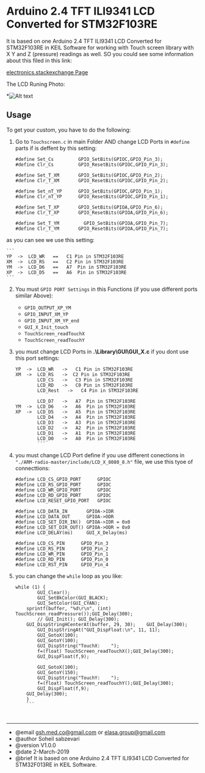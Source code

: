 #  Arduino 2.4 TFT ILI9341 LCD Converted for STM32F103RE 
 
It is based on one Arduino 2.4 TFT ILI9341 LCD Converted for STM32F103RE in KEIL Software for working with Touch screen library with X Y and Z (pressure) readings as well.
SO you could see some information about this filed in this link:

[electronics.stackexchange Page](https://electronics.stackexchange.com/questions/424146/touch-pins-of-tft-2-4-ili9341-touch-funtion-in-keil-for-arm-mcu?noredirect=1#comment1053882_424146)


The LCD Runing Photo:

*![Alt text](http://i65.tinypic.com/294o3ld.jpg  " Arduino 2.4 TFT ILI9341 LCD Converted for STM32F103RE ")

Usage
-----

To get your custom, you have to do the following:


1. Go to `Touchscreen.c` in main Folder AND change LCD Ports in `#define` parts if is deffent by this setting:

	```
	#define Set_Cs  	   GPIO_SetBits(GPIOC,GPIO_Pin_3);
	#define Clr_Cs  	   GPIO_ResetBits(GPIOC,GPIO_Pin_3);

	#define Set_T_XM  	   GPIO_SetBits(GPIOC,GPIO_Pin_2);
	#define Clr_T_XM   	   GPIO_ResetBits(GPIOC,GPIO_Pin_2);

	#define Set_nT_YP 	   GPIO_SetBits(GPIOC,GPIO_Pin_1);
	#define Clr_nT_YP 	   GPIO_ResetBits(GPIOC,GPIO_Pin_1);

	#define Set_T_XP 	   GPIO_SetBits(GPIOA,GPIO_Pin_6);
	#define Clr_T_XP 	   GPIO_ResetBits(GPIOA,GPIO_Pin_6);

	#define Set_T_YM    	 GPIO_SetBits(GPIOA,GPIO_Pin_7); 		
	#define Clr_T_YM 	   GPIO_ResetBits(GPIOA,GPIO_Pin_7);
	```
as you can see we use this setting:

	```
	YP  ->  LCD_WR   ==   C1 Pin in STM32F103RE  
	XM  ->  LCD_RS   ==   C2 Pin in STM32F103RE
	YM  ->  LCD_D6   ==   A7  Pin in STM32F103RE 
	XP  ->  LCD_D5   ==   A6  Pin in STM32F103RE 
	```


2. You must `GPIO PORT Settings` in this Functions (if you use different ports similar Above):
    - `GPIO_OUTPUT_XP_YM`
	- `GPIO_INPUT_XM_YP`
	- `GPIO_INPUT_XM_YP_end`
	- `GUI_X_Init_touch`
	- `TouchScreen_readTouchX`
	- `TouchScreen_readTouchY`
	
3. you must change LCD Ports in	**.\Library\GUI\GUI_X.c** if you dont use this port settings:

	
	```
	YP  ->  LCD_WR   ->   C1 Pin in STM32F103RE  
	XM  ->  LCD_RS   ->  C2 Pin in STM32F103RE
			LCD_CS   ->   C3 Pin in STM32F103RE 
			LCD_RD   ->   C0 Pin in STM32F103RE 
			LCD_Rest   ->   C4 Pin in STM32F103RE 
			
			LCD_D7   ->   A7  Pin in STM32F103RE
	YM  ->  LCD_D6   ->   A6  Pin in STM32F103RE 
	XP  ->  LCD_D5   ->   A5  Pin in STM32F103RE
			LCD_D4   ->   A4  Pin in STM32F103RE
			LCD_D3   ->   A3  Pin in STM32F103RE
			LCD_D2   ->   A2  Pin in STM32F103RE
			LCD_D1   ->   A1  Pin in STM32F103RE
			LCD_D0   ->   A0  Pin in STM32F103RE
			```

4. you must change LCD Port define if you use different conections in `"./ARM-radio-master/include/LCD_X_8080_8.h"` file, we use this tyoe of connecttions:

	```
	#define LCD_CS_GPIO_PORT      GPIOC
	#define LCD_RS_GPIO_PORT      GPIOC
	#define LCD_WR_GPIO_PORT      GPIOC
	#define LCD_RD_GPIO_PORT      GPIOC
	#define LCD_RESET_GPIO_PORT   GPIOC

	#define LCD_DATA_IN       GPIOA->IDR
	#define LCD_DATA_OUT      GPIOA->ODR
	#define LCD_SET_DIR_IN()  GPIOA->IDR = 0x0
	#define LCD_SET_DIR_OUT() GPIOA->ODR = 0x0
	#define LCD_DELAY(ms)     GUI_X_Delay(ms)

	#define LCD_CS_PIN      GPIO_Pin_3
	#define LCD_RS_PIN      GPIO_Pin_2
	#define LCD_WR_PIN      GPIO_Pin_1
	#define LCD_RD_PIN      GPIO_Pin_0
	#define LCD_RST_PIN     GPIO_Pin_4
	```


5. you can change the `while` loop as you like:

	```
	while (1) {
			GUI_Clear();
			GUI_SetBkColor(GUI_BLACK);
			GUI_SetColor(GUI_CYAN);
		sprintf(buffer, "%d\r\n", (int) TouchScreen_readPressure());GUI_Delay(300);
			// GUI_Init(); GUI_Delay(300);
		GUI_DispStringHCenterAt(buffer, 29, 30);	GUI_Delay(300);
			GUI_DispStringAt("GUI_DispFloat:\n", 11, 11);
			GUI_GotoX(100);
			GUI_GotoY(100);
			GUI_DispString("TouchX:    ");
			f=(float) TouchScreen_readTouchX();GUI_Delay(300);
			GUI_DispFloat(f,9);
			
			GUI_GotoX(100);
			GUI_GotoY(150);
			GUI_DispString("TouchY:    ");
			f=(float) TouchScreen_readTouchY();GUI_Delay(300);
			GUI_DispFloat(f,9);
		GUI_Delay(300);
		}
		```   



  ******************************************************************************
  * @email    gsh.med.co@gmail.com or elasa.group@gmail.com
  * @author  Soheil sabzevari
  * @version V1.0.0
  * @date    2-March-2019
  * @brief   It is based on one Arduino 2.4 TFT ILI9341 LCD Converted for STM32F013RE in KEIL Software.
 		
